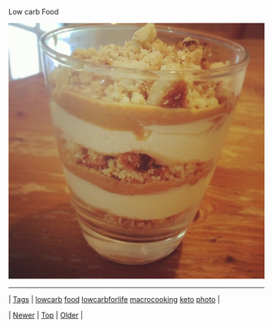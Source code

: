 <!--
title: Low carb Food
date: 2020-06-28T15:27:00.193Z
tags: lowcarb, food, lowcarbforlife, macrocooking, keto, photo
-->


Low carb Food

![](68891510177-0.jpg)

<!--BOTTOM-POST-NAVIGATION-->
---

| [Tags](tags.md) | [lowcarb](tag-lowcarb.md) [food](tag-food.md) [lowcarbforlife](tag-lowcarbforlife.md) [macrocooking](tag-macrocooking.md) [keto](tag-keto.md) [photo](tag-photo.md) |

| [Newer](68789336934.md) | [Top](index.md) | [Older](68961780261.md) |